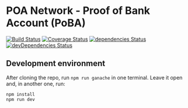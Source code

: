 # POA Network - Proof of Bank Account (PoBA)

[![Build Status](https://travis-ci.org/poanetwork/poa-poba.svg?branch=master)](https://travis-ci.org/poanetwork/poa-poba)
[![Coverage Status](https://coveralls.io/repos/github/poanetwork/poa-poba/badge.svg?branch=master)](https://coveralls.io/github/poanetwork/poa-poba?branch=master)
[![dependencies Status](https://david-dm.org/poanetwork/poa-poba/status.svg)](https://david-dm.org/poanetwork/poa-poba)
[![devDependencies Status](https://david-dm.org/poanetwork/poa-poba/dev-status.svg)](https://david-dm.org/poanetwork/poa-poba?type=dev)

## Development environment

After cloning the repo, run `npm run ganache` in one terminal. Leave it open
and, in another one, run:

```
npm install
npm run dev
```
